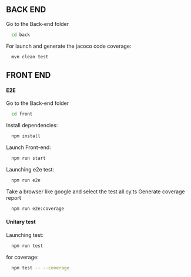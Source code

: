 ## BACK END

Go to the Back-end folder

```bash
  cd back
```

For launch and generate the jacoco code coverage:

```bash
  mvn clean test
```

## FRONT END
#### E2E
Go to the Back-end folder

```bash
  cd front
```

Install dependencies:

```bash
  npm install
```

Launch Front-end:

```bash
  npm run start
```

Launching e2e test:

```bash
  npm run e2e
```

Take a browser like google and select the test all.cy.ts
Generate coverage report
```bash
  npm run e2e:coverage
```

#### Unitary test
Launching test:

```bash
  npm run test
```

for coverage:

```bash
  npm test -- --coverage
```
